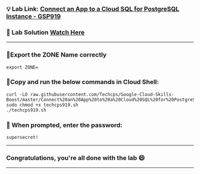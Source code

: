 

### 💡 Lab Link: [Connect an App to a Cloud SQL for PostgreSQL Instance - GSP919](https://www.cloudskillsboost.google/focuses/57387?parent=catalog)

### 🚀 Lab Solution [Watch Here](https://youtu.be/Iv0KRu7znQc)

---

### 🚨Export the ZONE Name correctly
```
export ZONE=
```

### 🚨Copy and run the below commands in Cloud Shell:

```
curl -LO raw.githubusercontent.com/Techcps/Google-Cloud-Skills-Boost/master/Connect%20an%20App%20to%20a%20Cloud%20SQL%20for%20PostgreSQL%20Instance/techcps919.sh
sudo chmod +x techcps919.sh
./techcps919.sh
```

### 🚨 When prompted, enter the password: 
```
supersecret!
```
---

### Congratulations, you're all done with the lab 😄

---
